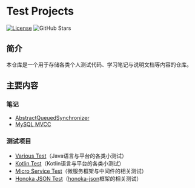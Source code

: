 # Test Projects
[![License](https://img.shields.io/github/license/kosaka-bun/test-projects?label=License&color=blue&logo=GitHub)](./LICENSE)
![GitHub Stars](https://img.shields.io/github/stars/kosaka-bun/test-projects?label=Stars&logo=GitHub)

## 简介
本仓库是一个用于存储各类个人测试代码、学习笔记与说明文档等内容的仓库。

## 主要内容
### 笔记
- [AbstractQueuedSynchronizer](./docs/java/concurrent/AbstractQueuedSynchronizer/README.md)
- [MySQL MVCC](./docs/mysql/mvcc/README.md)

### 测试项目
- [Various Test](./various-test)（Java语言与平台的各类小测试）
- [Kotlin Test](./old/kotlin-test)（Kotlin语言与平台的各类小测试）
- [Micro Service Test](./microservice-test)（微服务框架与中间件的相关测试）
- [Honoka JSON Test](./old/honoka-json-test)（[honoka-json](https://github.com/kosaka-bun/honoka-sdk/tree/master/honoka-json)框架的相关测试）
